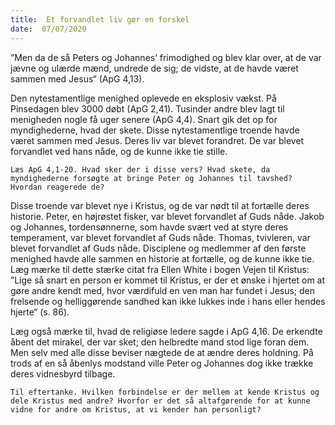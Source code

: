 ```yaml
---
title:  Et forvandlet liv gør en forskel
date:  07/07/2020
---
```


”Men da de så Peters og Johannes’ frimodighed og blev klar over, at de var jævne og ulærde mænd, undrede de sig; de vidste, at de havde været sammen med Jesus“ (ApG 4,13).

Den nytestamentlige menighed oplevede en eksplosiv vækst. På Pinsedagen blev 3000 døbt (ApG 2,41). Tusinder andre blev lagt til menigheden nogle få uger senere (ApG 4,4). Snart gik det op for myndighederne, hvad der skete. Disse nytestamentlige troende havde været sammen med Jesus. Deres liv var blevet forandret. De var blevet forvandlet ved hans nåde, og de kunne ikke tie stille.

`Læs ApG 4,1-20. Hvad sker der i disse vers? Hvad skete, da myndighederne forsøgte at bringe Peter og Johannes til tavshed? Hvordan reagerede de?`

Disse troende var blevet nye i Kristus, og de var nødt til at fortælle deres historie. Peter, en højrøstet fisker, var blevet forvandlet af Guds nåde. Jakob og Johannes, tordensønnerne, som havde svært ved at styre deres temperament, var blevet forvandlet af Guds nåde. Thomas, tvivleren, var blevet forvandlet af Guds nåde. Disciplene og medlemmer af den første menighed havde alle sammen en historie at fortælle, og de kunne ikke tie. Læg mærke til dette stærke citat fra Ellen White i bogen Vejen til Kristus: ”Lige så snart en person er kommet til Kristus, er der et ønske i hjertet om at gøre andre kendt med, hvor værdifuld en ven man har fundet i Jesus; den frelsende og helliggørende sandhed kan ikke lukkes inde i hans eller hendes hjerte“ (s. 86).

Læg også mærke til, hvad de religiøse ledere sagde i ApG 4,16. De erkendte åbent det mirakel, der var sket; den helbredte mand stod lige foran dem. Men selv med alle disse beviser nægtede de at ændre deres holdning. På trods af en så åbenlys modstand ville Peter og Johannes dog ikke trække deres vidnesbyrd tilbage.

`Til eftertanke. Hvilken forbindelse er der mellem at kende Kristus og dele Kristus med andre? Hvorfor er det så altafgørende for at kunne vidne for andre om Kristus, at vi kender han personligt?`